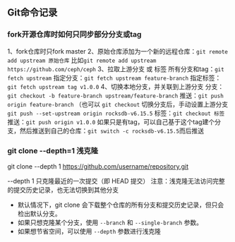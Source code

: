 ## Git命令记录

### fork开源仓库时如何只同步部分分支或tag

1、fork仓库时只fork master
2、原始仓库添加为一个新的远程仓库：`git remote add upstream 原始仓库`
    比如`git remote add upstream https://github.com/ceph/ceph`
3、拉取上游分支 或 标签
    所有分支和tag：`git fetch upstream`
    指定分支：`git fetch upstream feature-branch`
    指定标签：`git fetch upstream tag v1.0.0`
4、切换本地分支，并关联到上游分支
    分支：`git checkout -b feature-branch upstream/feature-branch`
        推送：`git push origin feature-branch`
        （也可以 `git checkout` 切换分支后，手动设置上游分支 `git push --set-upstream origin rocksdb-v6.15.5`
    标签：`git checkout 标签`
        推送：`git push origin v1.0.0`
        如果只是有tag，可以自己基于这个tag建个分支，然后推送到自己的仓库：`git switch -c rocksdb-v6.15.5`而后推送

### git clone --depth=1 浅克隆

git clone --depth 1 https://github.com/username/repository.git

--depth 1 只克隆最近的一次提交（即 HEAD 提交）
注意：浅克隆无法访问完整的提交历史记录，也无法切换到其他分支

* 默认情况下，git clone 会下载整个仓库的所有分支和提交历史记录，但只会检出默认分支。
* 如果只想克隆某个分支，使用 `--branch` 和 `--single-branch` 参数。
* 如果想节省空间，可以使用 `--depth` 参数进行浅克隆

